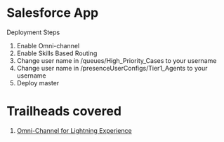# Salesforce App

Deployment Steps

1. Enable Omni-channel
1. Enable Skills Based Routing
1. Change user name in /queues/High_Priority_Cases to your username
1. Change user name in /presenceUserConfigs/Tier1_Agents to your username
1. Deploy master

# Trailheads covered

1. [Omni-Channel for Lightning Experience](https://trailhead.salesforce.com/content/learn/modules/omni-channel-lex?trailmix_creator_id=jlyon&trailmix_slug=to-do)
